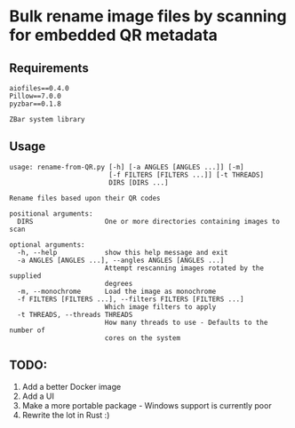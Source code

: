 # Bulk rename image files by scanning for embedded QR metadata

## Requirements
```
aiofiles==0.4.0
Pillow==7.0.0
pyzbar==0.1.8

ZBar system library
```

## Usage
```
usage: rename-from-QR.py [-h] [-a ANGLES [ANGLES ...]] [-m]
                         [-f FILTERS [FILTERS ...]] [-t THREADS]
                         DIRS [DIRS ...]

Rename files based upon their QR codes

positional arguments:
  DIRS                  One or more directories containing images to scan

optional arguments:
  -h, --help            show this help message and exit
  -a ANGLES [ANGLES ...], --angles ANGLES [ANGLES ...]
                        Attempt rescanning images rotated by the supplied
                        degrees
  -m, --monochrome      Load the image as monochrome
  -f FILTERS [FILTERS ...], --filters FILTERS [FILTERS ...]
                        Which image filters to apply
  -t THREADS, --threads THREADS
                        How many threads to use - Defaults to the number of
                        cores on the system
```

## TODO:
1. Add a better Docker image
2. Add a UI
3. Make a more portable package - Windows support is currently poor
4. Rewrite the lot in Rust :)
